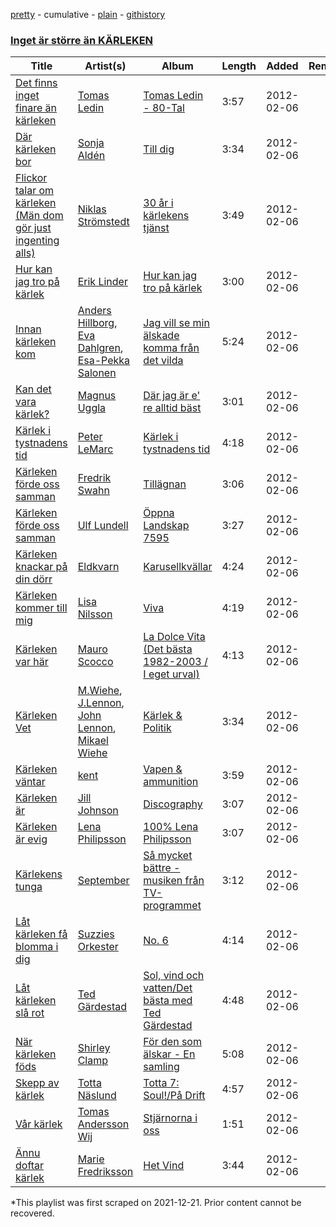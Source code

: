 [pretty](/playlists/pretty/2PMlGn5a2jxukdhCYQyQvG.md) - cumulative - [plain](/playlists/plain/2PMlGn5a2jxukdhCYQyQvG) - [githistory](https://github.githistory.xyz/mackorone/spotify-playlist-archive/blob/main/playlists/plain/2PMlGn5a2jxukdhCYQyQvG)

### [Inget är större än KÄRLEKEN](https://open.spotify.com/playlist/2PMlGn5a2jxukdhCYQyQvG)

> 

| Title | Artist(s) | Album | Length | Added | Removed |
|---|---|---|---|---|---|
| [Det finns inget finare än kärleken](https://open.spotify.com/track/1Qid5jX73gnIxx7RmRxDiq) | [Tomas Ledin](https://open.spotify.com/artist/518rTAIFPwQjLUSi4Pdzzn) | [Tomas Ledin \- 80\-Tal](https://open.spotify.com/album/0YdkVmcOnLjq178i8I2RzK) | 3:57 | 2012-02-06 |  |
| [Där kärleken bor](https://open.spotify.com/track/0bBnjEQLVnnYYOkUissTgY) | [Sonja Aldén](https://open.spotify.com/artist/3XyHsKlvXenLURpECPEQOJ) | [Till dig](https://open.spotify.com/album/7ens1nd6FrbqGdyVGFkmVV) | 3:34 | 2012-02-06 |  |
| [Flickor talar om kärleken \(Män dom gör just ingenting alls\)](https://open.spotify.com/track/5TH3Ce4KIBNhsJ0ivYtI8Y) | [Niklas Strömstedt](https://open.spotify.com/artist/3nEiRzdQNmkUgoknNt9IRu) | [30 år i kärlekens tjänst](https://open.spotify.com/album/3BV8m4wlM1r0KTcYzTKBdY) | 3:49 | 2012-02-06 |  |
| [Hur kan jag tro på kärlek](https://open.spotify.com/track/6LHiWj1UWJqDpCOrOdqlmz) | [Erik Linder](https://open.spotify.com/artist/2izs0rOq0gbFr94IBvkH43) | [Hur kan jag tro på kärlek](https://open.spotify.com/album/4AvlySrJNiuWoLTAdmCgIv) | 3:00 | 2012-02-06 |  |
| [Innan kärleken kom](https://open.spotify.com/track/3D8k8emHwhx1RycGGXlmRl) | [Anders Hillborg](https://open.spotify.com/artist/6FJvb2eSpRIXvmvp1aAw7y), [Eva Dahlgren](https://open.spotify.com/artist/7IK2JpZglDYTrso4ILEKE0), [Esa\-Pekka Salonen](https://open.spotify.com/artist/3ilNZUdmNZ2nUcuAOIpsQl) | [Jag vill se min älskade komma från det vilda](https://open.spotify.com/album/7CLwbwJZeQNgg5rNfBoblI) | 5:24 | 2012-02-06 |  |
| [Kan det vara kärlek?](https://open.spotify.com/track/6ls0wAza0bSqu86g4g2rX2) | [Magnus Uggla](https://open.spotify.com/artist/30j6YCWLSp59jLF7yIYZWq) | [Där jag är e' re alltid bäst](https://open.spotify.com/album/1w6BUXRzFVMCW1YPvpDKNE) | 3:01 | 2012-02-06 |  |
| [Kärlek i tystnadens tid](https://open.spotify.com/track/00BGuaCoOjX73GTzRHohBV) | [Peter LeMarc](https://open.spotify.com/artist/4VKbol7eCoEJUemlKvE3Ve) | [Kärlek i tystnadens tid](https://open.spotify.com/album/1qMMT4jrm6cysve9Ekx9Pc) | 4:18 | 2012-02-06 |  |
| [Kärleken förde oss samman](https://open.spotify.com/track/09hVKZy6krYSKeuPeAcQUl) | [Fredrik Swahn](https://open.spotify.com/artist/7iUozbj4mpGiS8efljAJMi) | [Tillägnan](https://open.spotify.com/album/5m9ILNgpFxvzLmAj4LKm7g) | 3:06 | 2012-02-06 |  |
| [Kärleken förde oss samman](https://open.spotify.com/track/5qXlOxhdaMNnSfuciYmIWK) | [Ulf Lundell](https://open.spotify.com/artist/5kFHS4mQd9W0r7qDp8ec9A) | [Öppna Landskap 7595](https://open.spotify.com/album/7aB0bPRv2elnc0Ou1whaty) | 3:27 | 2012-02-06 |  |
| [Kärleken knackar på din dörr](https://open.spotify.com/track/7tYXm0UqcMXNlGEsyd3J5D) | [Eldkvarn](https://open.spotify.com/artist/6TLywjDgcz3M1rTrX7ht5k) | [Karusellkvällar](https://open.spotify.com/album/62NPjfTQIWJElWV9cqFx8c) | 4:24 | 2012-02-06 |  |
| [Kärleken kommer till mig](https://open.spotify.com/track/291cB8keJoovslNnLnf7ar) | [Lisa Nilsson](https://open.spotify.com/artist/68QvqbdqwqqjW39YpUJHdG) | [Viva](https://open.spotify.com/album/3ghiuEEqgvNIbkfglzpGlR) | 4:19 | 2012-02-06 |  |
| [Kärleken var här](https://open.spotify.com/track/4fQoN0IhJT7NeChfQCX10k) | [Mauro Scocco](https://open.spotify.com/artist/0qC4DawW3xCirhuq5cvaKV) | [La Dolce Vita \(Det bästa 1982\-2003 / I eget urval\)](https://open.spotify.com/album/2NGxRightYBo8RnHOcwB4z) | 4:13 | 2012-02-06 |  |
| [Kärleken Vet](https://open.spotify.com/track/2kpmQKlGQVm2TieZX5uESD) | [M.Wiehe](https://open.spotify.com/artist/0cPf4fZAZWAuBiSRHvG5vw), [J.Lennon](https://open.spotify.com/artist/0L5BT6lEcMKHfHd71pDRuG), [John Lennon](https://open.spotify.com/artist/4x1nvY2FN8jxqAFA0DA02H), [Mikael Wiehe](https://open.spotify.com/artist/3VOOmK7ZqJNgOPN1hopJuL) | [Kärlek & Politik](https://open.spotify.com/album/004eLpAYrYXTp9DKaTahaO) | 3:34 | 2012-02-06 |  |
| [Kärleken väntar](https://open.spotify.com/track/6jvqpOz4CrGUIk7d5iaI7i) | [kent](https://open.spotify.com/artist/4KXp3xtaz1wWXnu5u34eVX) | [Vapen & ammunition](https://open.spotify.com/album/2DGzTm2R2v3G0IjnxXtP3Y) | 3:59 | 2012-02-06 |  |
| [Kärleken är](https://open.spotify.com/track/3JhvBSXoWXJnKGzCmPlaxV) | [Jill Johnson](https://open.spotify.com/artist/2aaGbpl5Y2ykZsNFZM6ofw) | [Discography](https://open.spotify.com/album/2HkYSJxNf8FLikNbc08uFB) | 3:07 | 2012-02-06 |  |
| [Kärleken är evig](https://open.spotify.com/track/6O0DtbGGeDMBSGBDhFCxrG) | [Lena Philipsson](https://open.spotify.com/artist/7rZYHhxGKbe1XepzlpDlKm) | [100% Lena Philipsson](https://open.spotify.com/album/0Uii6Rh3iHnzyz0HIXcRue) | 3:07 | 2012-02-06 |  |
| [Kärlekens tunga](https://open.spotify.com/track/2CaHPISDeB7ub0V71igOs0) | [September](https://open.spotify.com/artist/6VX2R9L0O0d6qPvqGuIH7b) | [Så mycket bättre \- musiken från TV\-programmet](https://open.spotify.com/album/5bxPcPCCnLnsdAi27KZMO8) | 3:12 | 2012-02-06 |  |
| [Låt kärleken få blomma i dig](https://open.spotify.com/track/3d4Lk0hRjHiWM9oIAcrvLC) | [Suzzies Orkester](https://open.spotify.com/artist/1YqNwBtZfItNvcpXzLbX4M) | [No\. 6](https://open.spotify.com/album/75pH0Zvrx0ZwxkLPFAlzjF) | 4:14 | 2012-02-06 |  |
| [Låt kärleken slå rot](https://open.spotify.com/track/2FuazTK4ewgx5QytkCjotZ) | [Ted Gärdestad](https://open.spotify.com/artist/6zpub6jbY6CdrcqQsDq8P4) | [Sol, vind och vatten/Det bästa med Ted Gärdestad](https://open.spotify.com/album/5nFegfmG4jQHvYVX0Mgr2A) | 4:48 | 2012-02-06 |  |
| [När kärleken föds](https://open.spotify.com/track/7sro3mszYy7jOUQRXPaFnV) | [Shirley Clamp](https://open.spotify.com/artist/09AdawDC7B5zcphs18nRB7) | [För den som älskar \- En samling](https://open.spotify.com/album/4rvN0YQiXEunShsrdJCfrv) | 5:08 | 2012-02-06 |  |
| [Skepp av kärlek](https://open.spotify.com/track/5FQAcL4impVeJyC37QbdZp) | [Totta Näslund](https://open.spotify.com/artist/09J3FFqSQVVQlrakhizg9v) | [Totta 7: Soul!/På Drift](https://open.spotify.com/album/5ljn6N5m53yEkK4yxGIYtX) | 4:57 | 2012-02-06 |  |
| [Vår kärlek](https://open.spotify.com/track/7knrIkdroV8De0YFaLEXyO) | [Tomas Andersson Wij](https://open.spotify.com/artist/2j8XNrT8TQH4JMeyEMJYfL) | [Stjärnorna i oss](https://open.spotify.com/album/3Y4rgJpTx96M0D741TuZ5d) | 1:51 | 2012-02-06 |  |
| [Ännu doftar kärlek](https://open.spotify.com/track/2cvgUpzXjHLtoE6P8SccL6) | [Marie Fredriksson](https://open.spotify.com/artist/4YkPXMsmFf3K2XFHPddqFU) | [Het Vind](https://open.spotify.com/album/3FSeVAROTnxA1143QnIrHR) | 3:44 | 2012-02-06 |  |

\*This playlist was first scraped on 2021-12-21. Prior content cannot be recovered.